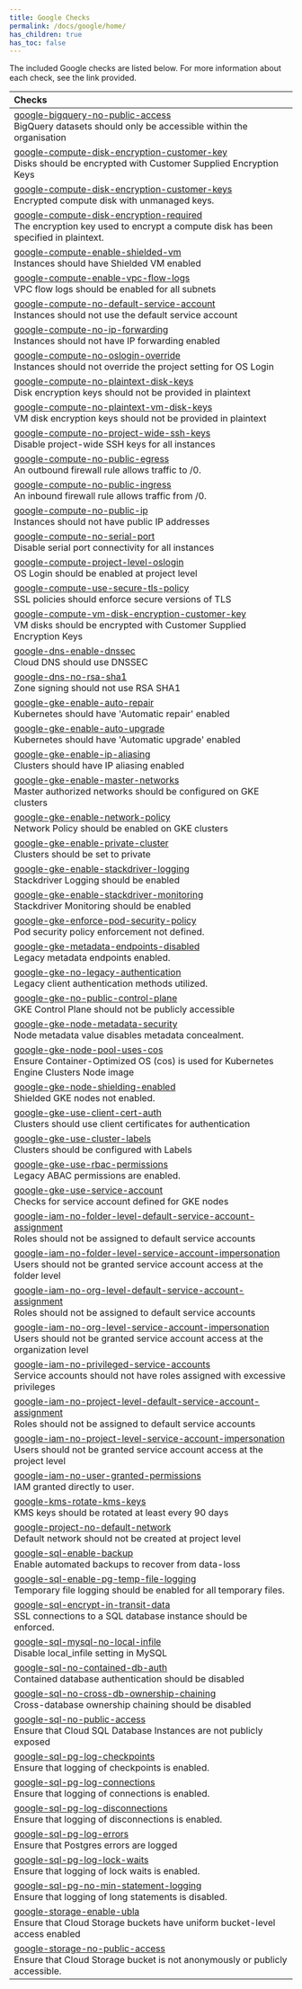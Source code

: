 ```yaml
---
title: Google Checks
permalink: /docs/google/home/
has_children: true
has_toc: false
---
```


The included Google checks are listed below. For more information about each check, see the link provided.

| Checks |
|:------------|
|[google-bigquery-no-public-access](/docs/google/bigquery/no-public-access)<br>BigQuery datasets should only be accessible within the organisation|
|[google-compute-disk-encryption-customer-key](/docs/google/compute/disk-encryption-customer-key)<br>Disks should be encrypted with Customer Supplied Encryption Keys|
|[google-compute-disk-encryption-customer-keys](/docs/google/compute/disk-encryption-customer-keys)<br>Encrypted compute disk with unmanaged keys.|
|[google-compute-disk-encryption-required](/docs/google/compute/disk-encryption-required)<br>The encryption key used to encrypt a compute disk has been specified in plaintext.|
|[google-compute-enable-shielded-vm](/docs/google/compute/enable-shielded-vm)<br>Instances should have Shielded VM enabled|
|[google-compute-enable-vpc-flow-logs](/docs/google/compute/enable-vpc-flow-logs)<br>VPC flow logs should be enabled for all subnets|
|[google-compute-no-default-service-account](/docs/google/compute/no-default-service-account)<br>Instances should not use the default service account|
|[google-compute-no-ip-forwarding](/docs/google/compute/no-ip-forwarding)<br>Instances should not have IP forwarding enabled|
|[google-compute-no-oslogin-override](/docs/google/compute/no-oslogin-override)<br>Instances should not override the project setting for OS Login|
|[google-compute-no-plaintext-disk-keys](/docs/google/compute/no-plaintext-disk-keys)<br>Disk encryption keys should not be provided in plaintext|
|[google-compute-no-plaintext-vm-disk-keys](/docs/google/compute/no-plaintext-vm-disk-keys)<br>VM disk encryption keys should not be provided in plaintext|
|[google-compute-no-project-wide-ssh-keys](/docs/google/compute/no-project-wide-ssh-keys)<br>Disable project-wide SSH keys for all instances|
|[google-compute-no-public-egress](/docs/google/compute/no-public-egress)<br>An outbound firewall rule allows traffic to /0.|
|[google-compute-no-public-ingress](/docs/google/compute/no-public-ingress)<br>An inbound firewall rule allows traffic from /0.|
|[google-compute-no-public-ip](/docs/google/compute/no-public-ip)<br>Instances should not have public IP addresses|
|[google-compute-no-serial-port](/docs/google/compute/no-serial-port)<br>Disable serial port connectivity for all instances|
|[google-compute-project-level-oslogin](/docs/google/compute/project-level-oslogin)<br>OS Login should be enabled at project level|
|[google-compute-use-secure-tls-policy](/docs/google/compute/use-secure-tls-policy)<br>SSL policies should enforce secure versions of TLS|
|[google-compute-vm-disk-encryption-customer-key](/docs/google/compute/vm-disk-encryption-customer-key)<br>VM disks should be encrypted with Customer Supplied Encryption Keys|
|[google-dns-enable-dnssec](/docs/google/dns/enable-dnssec)<br>Cloud DNS should use DNSSEC|
|[google-dns-no-rsa-sha1](/docs/google/dns/no-rsa-sha1)<br>Zone signing should not use RSA SHA1|
|[google-gke-enable-auto-repair](/docs/google/gke/enable-auto-repair)<br>Kubernetes should have 'Automatic repair' enabled|
|[google-gke-enable-auto-upgrade](/docs/google/gke/enable-auto-upgrade)<br>Kubernetes should have 'Automatic upgrade' enabled|
|[google-gke-enable-ip-aliasing](/docs/google/gke/enable-ip-aliasing)<br>Clusters should have IP aliasing enabled|
|[google-gke-enable-master-networks](/docs/google/gke/enable-master-networks)<br>Master authorized networks should be configured on GKE clusters|
|[google-gke-enable-network-policy](/docs/google/gke/enable-network-policy)<br>Network Policy should be enabled on GKE clusters|
|[google-gke-enable-private-cluster](/docs/google/gke/enable-private-cluster)<br>Clusters should be set to private|
|[google-gke-enable-stackdriver-logging](/docs/google/gke/enable-stackdriver-logging)<br>Stackdriver Logging should be enabled|
|[google-gke-enable-stackdriver-monitoring](/docs/google/gke/enable-stackdriver-monitoring)<br>Stackdriver Monitoring should be enabled|
|[google-gke-enforce-pod-security-policy](/docs/google/gke/enforce-pod-security-policy)<br>Pod security policy enforcement not defined.|
|[google-gke-metadata-endpoints-disabled](/docs/google/gke/metadata-endpoints-disabled)<br>Legacy metadata endpoints enabled.|
|[google-gke-no-legacy-authentication](/docs/google/gke/no-legacy-authentication)<br>Legacy client authentication methods utilized.|
|[google-gke-no-public-control-plane](/docs/google/gke/no-public-control-plane)<br>GKE Control Plane should not be publicly accessible|
|[google-gke-node-metadata-security](/docs/google/gke/node-metadata-security)<br>Node metadata value disables metadata concealment.|
|[google-gke-node-pool-uses-cos](/docs/google/gke/node-pool-uses-cos)<br>Ensure Container-Optimized OS (cos) is used for Kubernetes Engine Clusters Node image|
|[google-gke-node-shielding-enabled](/docs/google/gke/node-shielding-enabled)<br>Shielded GKE nodes not enabled.|
|[google-gke-use-client-cert-auth](/docs/google/gke/use-client-cert-auth)<br>Clusters should use client certificates for authentication|
|[google-gke-use-cluster-labels](/docs/google/gke/use-cluster-labels)<br>Clusters should be configured with Labels|
|[google-gke-use-rbac-permissions](/docs/google/gke/use-rbac-permissions)<br>Legacy ABAC permissions are enabled.|
|[google-gke-use-service-account](/docs/google/gke/use-service-account)<br>Checks for service account defined for GKE nodes|
|[google-iam-no-folder-level-default-service-account-assignment](/docs/google/iam/no-folder-level-default-service-account-assignment)<br>Roles should not be assigned to default service accounts|
|[google-iam-no-folder-level-service-account-impersonation](/docs/google/iam/no-folder-level-service-account-impersonation)<br>Users should not be granted service account access at the folder level|
|[google-iam-no-org-level-default-service-account-assignment](/docs/google/iam/no-org-level-default-service-account-assignment)<br>Roles should not be assigned to default service accounts|
|[google-iam-no-org-level-service-account-impersonation](/docs/google/iam/no-org-level-service-account-impersonation)<br>Users should not be granted service account access at the organization level|
|[google-iam-no-privileged-service-accounts](/docs/google/iam/no-privileged-service-accounts)<br>Service accounts should not have roles assigned with excessive privileges|
|[google-iam-no-project-level-default-service-account-assignment](/docs/google/iam/no-project-level-default-service-account-assignment)<br>Roles should not be assigned to default service accounts|
|[google-iam-no-project-level-service-account-impersonation](/docs/google/iam/no-project-level-service-account-impersonation)<br>Users should not be granted service account access at the project level|
|[google-iam-no-user-granted-permissions](/docs/google/iam/no-user-granted-permissions)<br>IAM granted directly to user.|
|[google-kms-rotate-kms-keys](/docs/google/kms/rotate-kms-keys)<br>KMS keys should be rotated at least every 90 days|
|[google-project-no-default-network](/docs/google/project/no-default-network)<br>Default network should not be created at project level|
|[google-sql-enable-backup](/docs/google/sql/enable-backup)<br>Enable automated backups to recover from data-loss|
|[google-sql-enable-pg-temp-file-logging](/docs/google/sql/enable-pg-temp-file-logging)<br>Temporary file logging should be enabled for all temporary files.|
|[google-sql-encrypt-in-transit-data](/docs/google/sql/encrypt-in-transit-data)<br>SSL connections to a SQL database instance should be enforced.|
|[google-sql-mysql-no-local-infile](/docs/google/sql/mysql-no-local-infile)<br>Disable local_infile setting in MySQL|
|[google-sql-no-contained-db-auth](/docs/google/sql/no-contained-db-auth)<br>Contained database authentication should be disabled|
|[google-sql-no-cross-db-ownership-chaining](/docs/google/sql/no-cross-db-ownership-chaining)<br>Cross-database ownership chaining should be disabled|
|[google-sql-no-public-access](/docs/google/sql/no-public-access)<br>Ensure that Cloud SQL Database Instances are not publicly exposed|
|[google-sql-pg-log-checkpoints](/docs/google/sql/pg-log-checkpoints)<br>Ensure that logging of checkpoints is enabled.|
|[google-sql-pg-log-connections](/docs/google/sql/pg-log-connections)<br>Ensure that logging of connections is enabled.|
|[google-sql-pg-log-disconnections](/docs/google/sql/pg-log-disconnections)<br>Ensure that logging of disconnections is enabled.|
|[google-sql-pg-log-errors](/docs/google/sql/pg-log-errors)<br>Ensure that Postgres errors are logged|
|[google-sql-pg-log-lock-waits](/docs/google/sql/pg-log-lock-waits)<br>Ensure that logging of lock waits is enabled.|
|[google-sql-pg-no-min-statement-logging](/docs/google/sql/pg-no-min-statement-logging)<br>Ensure that logging of long statements is disabled.|
|[google-storage-enable-ubla](/docs/google/storage/enable-ubla)<br>Ensure that Cloud Storage buckets have uniform bucket-level access enabled|
|[google-storage-no-public-access](/docs/google/storage/no-public-access)<br>Ensure that Cloud Storage bucket is not anonymously or publicly accessible.|
